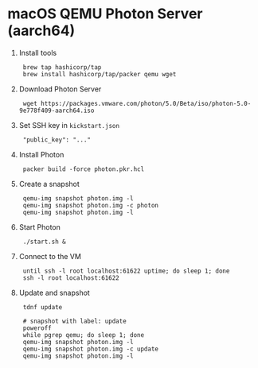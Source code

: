 # macOS QEMU Photon Server (aarch64)

1. Install tools

		brew tap hashicorp/tap
		brew install hashicorp/tap/packer qemu wget

1. Download Photon Server

		wget https://packages.vmware.com/photon/5.0/Beta/iso/photon-5.0-9e778f409-aarch64.iso

1. Set SSH key in `kickstart.json`

		"public_key": "..."

1. Install Photon

		packer build -force photon.pkr.hcl

1. Create a snapshot

		qemu-img snapshot photon.img -l
		qemu-img snapshot photon.img -c photon
		qemu-img snapshot photon.img -l

1. Start Photon

		./start.sh &

1. Connect to the VM

		until ssh -l root localhost:61622 uptime; do sleep 1; done
		ssh -l root localhost:61622

1. Update and snapshot

		tdnf update

		# snapshot with label: update
		poweroff
		while pgrep qemu; do sleep 1; done
		qemu-img snapshot photon.img -l
		qemu-img snapshot photon.img -c update
		qemu-img snapshot photon.img -l
